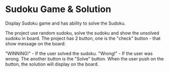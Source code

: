 # Sudoku Game & Solution


Display Sudoku game and has ability to solve the Sudoku.

The project use random sudoku, solve the sudoku and show the unsolved sudoku in board. The project has 2 button, one is the "check" button - that show message on the board:

"WINNING!" - If the user solved the sudoku. 
"Wrong!" - If the user was wrong. 
The another button is the "Solve" button.
When the user push on the button, the solution will display on the board.

